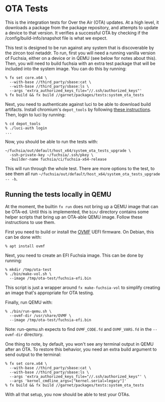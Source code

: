 # OTA Tests

This is the integration tests for Over the Air (OTA) updates. At a high level,
it downloads a package from the package repository, and attempts to update a
device to that version. It verifies a successful OTA by checking if the
/config/build-info/snapshot file is what we expect.

This test is designed to be run against any system that is discoverable by the
zircon tool netaddr. To run, first you will need a running vanilla version of
Fuchsia, either on a device or in QEMU (see below for notes about this). Then,
you will need to build fuchsia with an extra test package that will be included
into the system image. You can do this by running:

```
% fx set core.x64 \
  --with-base //third_party/sbase:cat \
  --with-base //third_party/sbase:ls \
  --args 'extra_authorized_keys_file="//.ssh/authorized_keys"'
% fx build && fx build //garnet/packages/tests:system_ota_tests
```

Next, you need to authenticate against luci to be able to download build
artifacts. Install chromium's `depot_tools` by following
[these instructions](https://commondatastorage.googleapis.com/chrome-infra-docs/flat/depot_tools/docs/html/depot_tools_tutorial.html).
Then, login to luci by running:

```
% cd depot_tools
% ./luci-auth login
...
```

Now, you should be able to run the tests with:

```
~/fuchsia/out/default/host_x64/system_ota_tests_upgrade \
  -ssh-private-key ~/fuchsia/.ssh/pkey \
  -builder-name fuchsia/ci/fuchsia-x64-release
```

This will run through the whole test. There are more options to the test, to see
them all run `~/fuchsia/out/default/host_x64/system_ota_tests_upgrade -- -h`.

## Running the tests locally in QEMU

At the moment, the builtin `fx run` does not bring up a QEMU image that can be
OTA-ed. Until this is implemented, the `bin/` directory contains some helper
scripts that bring up an OTA-able QEMU image. Follow these instructions to use
them.

First you need to build or install the [OVMF] UEFI firmware. On Debian, this can
be done with:

```
% apt install ovmf
```

Next, you need to create an EFI Fuchsia image. This can be done by running:

```
% mkdir /tmp/ota-test
% ./bin/make-vol.sh \
  --image /tmp/ota-test/fuchsia-efi.bin
```

This script is just a wrapper around `fx make-fuchsia-vol` to simplify creating
an image that's appropriate for OTA testing.

Finally, run QEMU with:

```
% ./bin/run-qemu.sh \
  --ovmf-dir /usr/share/OVMF \
  --image /tmp/ota-test/fuchsia-efi.bin
```

Note: run-qemu.sh expects to find `OVMF_CODE.fd` and `OVMF_VARS.fd` in the
`--ovmf-dir` directory.

One thing to note, by default, you won't see any terminal output in QEMU after
an OTA. To restore this behavior, you need an extra build argument to send
output to the terminal:

```
% fx set core.x64 \
  --with-base //third_party/sbase:cat \
  --with-base //third_party/sbase:ls \
  --args 'extra_authorized_keys_file="//.ssh/authorized_keys"' \
  --args 'kernel_cmdline_args=["kernel.serial=legacy"]'
% fx build && fx build //garnet/packages/tests:system_ota_tests
```

With all that setup, you now should be able to test your OTAs.

[OVMF]: https://github.com/tianocore/tianocore.github.io/wiki/OVMF
